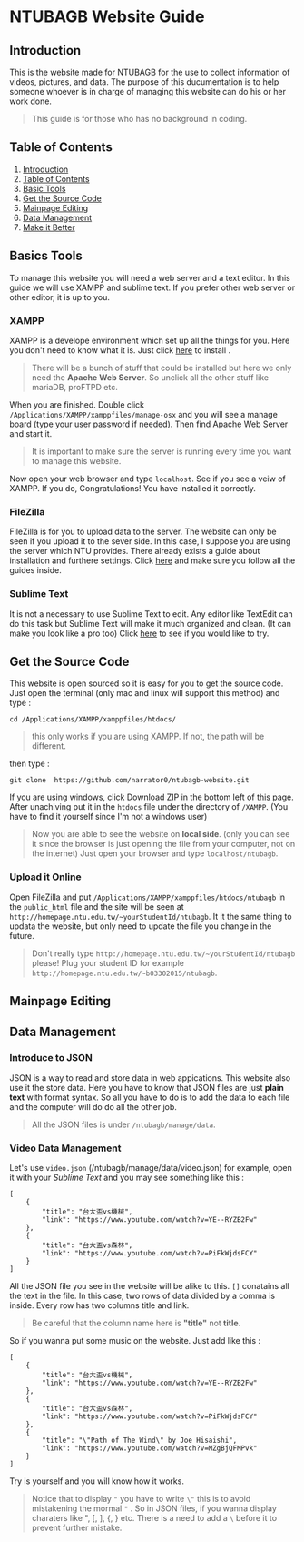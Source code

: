 # NTUBAGB Website Guide
## Introduction

This is the website made for NTUBAGB for the use to collect information of videos, pictures, and data. The purpose of this ducumentation is to help someone whoever is in charge of managing this website can do his or her work done.

> This guide is for those who has no background in coding.

## Table of Contents

1. [Introduction](#introduction)
2. [Table of Contents](#table-of-contents)
3. [Basic Tools](#basic-tools)
4. [Get the Source Code](#get-the-source-code)
3. [Mainpage Editing](#mainpage-editing)
4. [Data Management](#data-management)
5. [Make it Better](#make-it-better)

## Basics Tools

To manage this website you will need a web server and a text editor. In this guide we will use XAMPP and sublime text. If you prefer other web server or other editor, it is up to you.

### XAMPP

XAMPP is a develope environment which set up all the things for you. Here you don't need to know what it is. Just click [here](https://www.apachefriends.org/zh_tw/index.html) to install .

> There will be a bunch of stuff that could be installed but here we only need the **Apache Web Server**. So unclick all the other stuff like mariaDB, proFTPD etc.

When you are finished. Double click `/Applications/XAMPP/xamppfiles/manage-osx` and you will see a manage board (type your user password if needed). Then find Apache Web Server and start it.

> It is important to make sure the server is running every time you want to manage this website.

Now open your web browser and type `localhost`. See if you see a veiw of XAMPP. If you do, Congratulations! You have installed it correctly.

### FileZilla

FileZilla is for you to upload data to the server. The website can only be seen if you upload it to the sever side. In this case, I suppose you are using the server which NTU provides. There already exists a guide about installation and furthere settings. Click [here](http://www.cc.ntu.edu.tw/chinese/services/serv_i01.asp) and make sure you follow all the guides inside.

### Sublime Text

It is not a necessary to use Sublime Text to edit. Any editor like TextEdit can do this task but Sublime Text will make it much organized and clean. (It can make you look like a pro too) Click [here](http://www.sublimetext.com/) to see if you would like to try.  

## Get the Source Code

This website is open sourced so it is easy for you to get the source code. Just open the terminal (only mac and linux will support this method) and type :

```
cd /Applications/XAMPP/xamppfiles/htdocs/
```

> this only works if you are using XAMPP. If not, the path will be different. 

then type :

```
git clone  https://github.com/narrator0/ntubagb-website.git
``` 

If you are using windows, click Download ZIP in the bottom left of [this page](https://github.com/narrator0/ntubagb-website). After unachiving put it in the `htdocs` file under the directory of `/XAMPP`. (You have to find it yourself since I'm not a windows user)

> Now you are able to see the website on **local side**. (only you can see it since the browser is just opening the file from your computer, not on the internet) Just open your browser and         type `localhost/ntubagb`.

### Upload it Online

Open FileZilla and put `/Applications/XAMPP/xamppfiles/htdocs/ntubagb` in the `public_html` file and the site will be seen at `http://homepage.ntu.edu.tw/~yourStudentId/ntubagb`. It it the same thing to updata the website, but only need to update the file you change in the future.

> Don't really type `http://homepage.ntu.edu.tw/~yourStudentId/ntubagb` please! Plug your student ID for example `http://homepage.ntu.edu.tw/~b03302015/ntubagb`.

## Mainpage Editing

## Data Management

### Introduce to JSON

JSON is a way to read and store data in web appications. This website also use it the store data. Here you have to know that JSON files are just **plain text** with format syntax. So all you have to do is to add the data to each file and the computer will do do all the other job.

> All the JSON files is under `/ntubagb/manage/data`.

### Video Data Management

Let's use `video.json` (/ntubagb/manage/data/video.json) for example, open it with your _Sublime Text_ and you may see something like this :

```
[
    {
        "title": "台大盃vs機械",
        "link": "https://www.youtube.com/watch?v=YE--RYZB2Fw"
    }, 
    {
        "title": "台大盃vs森林",
        "link": "https://www.youtube.com/watch?v=PiFkWjdsFCY"
    }
]
```

All the JSON file you see in the website will be alike to this. `[]` conatains all the text in the file. In this case, two rows of data divided by a comma is inside. Every row has two columns title and link.

> Be careful that the column name here is **"title"** not **title**.

So if you wanna put some music on the website. Just add like this :

``` 
[
    {
        "title": "台大盃vs機械",
        "link": "https://www.youtube.com/watch?v=YE--RYZB2Fw"
    }, 
    {
        "title": "台大盃vs森林",
        "link": "https://www.youtube.com/watch?v=PiFkWjdsFCY"
    },
    {
        "title": "\"Path of The Wind\" by Joe Hisaishi",
        "link": "https://www.youtube.com/watch?v=MZgBjQFMPvk"
    }
]
```
Try is yourself and you will know how it works.

> Notice that to display `"` you have to write `\"` this is to avoid mistakening the mormal `"` . So in JSON files, if you wanna display charaters like ", [, ], {, } etc. There is a need to add a `\` before it to prevent further mistake.